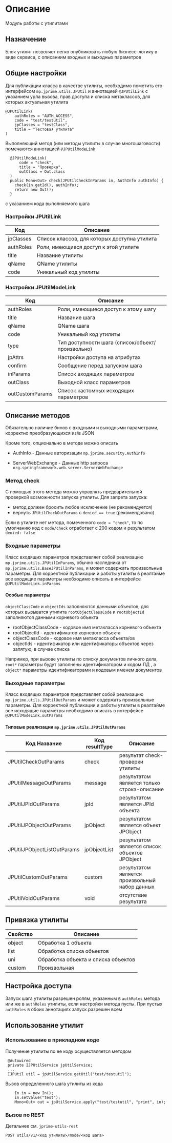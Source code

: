 # Описание

Модуль работы с утилитами

## Назначение

Блок утилит позволяет легко опубликовать любую бизнесс-логику в виде сервиса, с описаниим входных и выходных параметров   

## Общие настройки
 
Для публикации класса в качестве утилиты, необходимо пометить его интерфейсом ``mp.jprime.utils.JPUtil`` 
и аннотацией `@JPUtilLink` с указанием урла вызова, прав доступа и списка метаклассов, для которых актуальная утилита

```
@JPUtilLink(
    authRoles = "AUTH_ACCESS",
    code = "test/testutil",
    jpClasses = "testClass",
    title = "Тестовая утилита"
)
```

Выполняющий метод (или методы утилиты в случае многошаговости) помечаются аннотацией `@JPUtilModeLink`
```
  @JPUtilModeLink(
      code = "check",
      title = "Проверка",
      outClass = Out.class
  )
  public Mono<Out> check(JPUtilCheckInParams in, AuthInfo authInfo) {
    check(in.getId(), authInfo);
    return new Out();
  }
```
с указанием кода выполняемого шага

### Настройки JPUtilLink

| Код   | Описание
| ------------- | ------------------ 
| jpClasses| Список классов, для которых доступна утилита
| authRoles| Роли, имеющиеся доступ к этой утилите
| title| Название утилиты
| qName| QName утилиты
| code| Уникальный код утилиты

### Настройки JPUtilModeLink

| Код   | Описание
| ------------- | ------------------ 
| authRoles| Роли, имеющиеся доступ к этому шагу
| title| Название шага
| qName| QName шага
| code| Уникальный код утилиты
| type| Тип доступности шага (список/объект/произвольно)
| jpAttrs| Настройки доступа на атрибутах
| confirm| Сообщение перед запуском шага
| inParams| Список входящих параметров
| outClass| Выходной класс параметров
| outCustomParams| Список кастомных исходящих параметров

## Описание методов

Обязательно наличие бинов с входными и выходными параметрами, корректно преобразующихся из/в JSON

Кроме того, опционально в методе можно описать

* AuthInfo - Данные авторизации `mp.jprime.security.AuthInfo`

* ServerWebExchange - Данные http запроса `org.springframework.web.server.ServerWebExchange`

### Метод check

С помощью этого метода можно управлять предварительной проверкой возможности запуска утилиты. Для запрета запуска:
* метод должен бросить любое исключение (не рекомендуется)
* вернуть `JPUtilCheckOutParams` c `denied == true` (рекомендовано)

Если в утилите нет метода, помеченного `code = "check"`, то по умолчанию код c `mode/check` отработает с 200 кодом
и результатом `denied: false`

### Входные параметры

Класс входящих параметров представляет собой реализацию `mp.jprime.utils.JPUtilInParams`, обычно наследника от `mp.jprime.utils.BaseJPUtilInParams`,  и может содержать произвольные параметры.
Для корректной публикации и работы утилиты в реалтайме все входящие параметры необходимо описать в интерфейсе `@JPUtilModeLink.inParams`

#### Особые параметры
 
`objectClassCode` и `objectIds` заполняются данными объектов, для которых вызыватся утилита
`rootObjectClassCode` и `rootObjectId` заполняются данными корневого объекта

* rootObjectClassCode - кодовое имя метакласса корневого объекта
* rootObjectId - идентификатор корневого объекта
* objectClassCode - кодовое имя метакласса объекта/ов
* objectIds - идентификатор или идентификаторы объектов через запятую, в случае списка

Например, при вызове утилиты по списку документов личного дела, `root*` параметры будут заполнены идентификатором и кодом ЛД
, а `object*` параметры идентификаторами и кодовым именем документов 

### Выходные параметры

Класс входящих параметров представляет собой реализацию `mp.jprime.utils.JPUtilOutParams` и может содержать произвольные параметры.
Для корректной публикации и работы утилиты в реалтайме все исходящие параметры необходимо описать в интерфейсе `@JPUtilModeLink.outParams`

#### Типовые реализации `mp.jprime.utils.JPUtilOutParams`
 
| Код Название   | Код resultType    | Описание
| -------------  | ------------- | ------------------
| JPUtilCheckOutParams| check | результат check-проверки утилиты
| JPUtilMessageOutParams| message | результатом является только строка-описание
| JPUtilJPIdOutParams| jpId | результатом является JPId объекта 
| JPUtilJPObjectOutParams| jpObject |  результатом является объект JPObject 
| JPUtilJPObjectListOutParams| jpObjectList |  результатом является список объектов JPObject
| JPUtilCustomOutParams| custom | результатом является произвольный набор данных
| JPUtilVoidOutParams| void | отсутствие результата

## Привязка утилиты

| Свойство     | Описание  |
| ------------- | ------------------ | 
| object | Обработка 1 объекта |
| list | Обработка списка объектов |
| uni | Обработка объекта и списка объектов |
| custom | Произвольная |

## Настройка доступа

Запуск шага утилиты разрешен ролям, указанным в `authRoles` метода или же в `authRoles` утилиты, если настройки метода пусты.
При пустых `authRoles` в обоих аннотациях запуск разрешен всем

## Использование утилит

### Использование в прикладном коде

Получение утилиты по ее коду осуществляется методом

```
 @Autowired
 private IJPUtilService jpUtilService;
 ... 
 IJPUtil util = jpUtilService.getUtil("test/testutil");
```

Вызов определенного шага утилиты из кода
```
    In in = new In();
    in.setValue("test");
    Mono<Out> out = jpUtilService.apply("test/testutil", "print", in);
```

### Вызов по REST

Детальнее см. `jprime-utils-rest`

`POST utils/v1/<код утилиты>/mode/<код шага>`